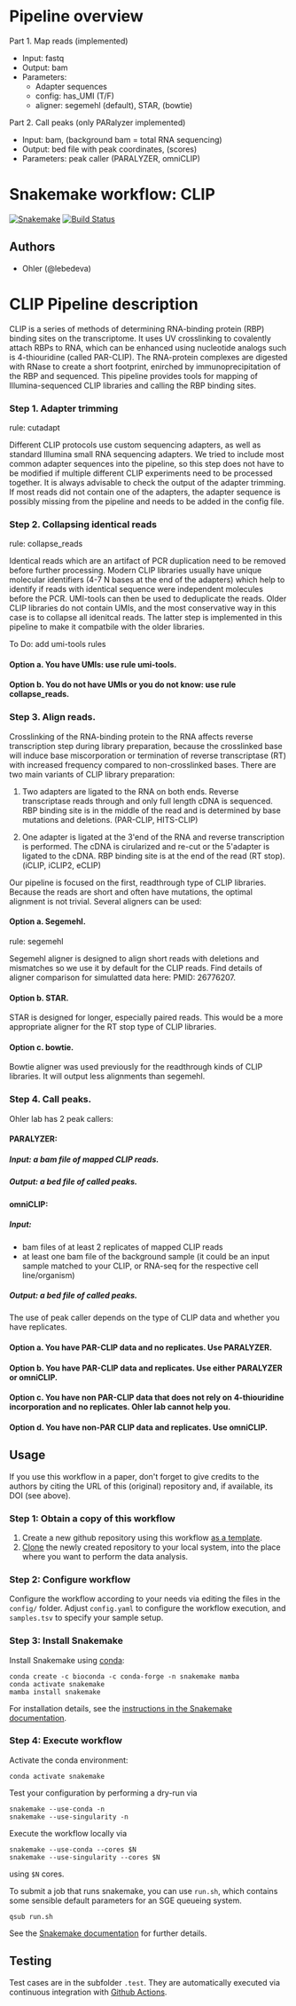 # Pipeline overview

Part 1. Map reads (implemented)

- Input: fastq
- Output: bam
- Parameters:
    - Adapter sequences
    - config: has_UMI (T/F)
    - aligner: segemehl (default), STAR, (bowtie)
    
Part 2. Call peaks (only PARalyzer implemented)

- Input: bam, (background bam = total RNA sequencing)
- Output: bed file with peak coordinates, (scores)
- Parameters: peak caller (PARALYZER, omniCLIP)


# Snakemake workflow: CLIP

[![Snakemake](https://img.shields.io/badge/snakemake-≥6.2.1-brightgreen.svg)](https://snakemake.bitbucket.io)
[![Build Status](https://travis-ci.org/snakemake-workflows/CLIP.svg?branch=master)](https://travis-ci.org/snakemake-workflows/CLIP)


## Authors

* Ohler (@lebedeva)

# CLIP Pipeline description

CLIP is a series of methods of determining RNA-binding protein (RBP) binding sites on the transcriptome. It uses UV crosslinking to covalently attach RBPs to RNA, which can be enhanced using nucleotide analogs such is 4-thiouridine (called PAR-CLIP). The RNA-protein complexes are digested with RNase to create a short footprint, enirched by immunoprecipitation of the RBP and sequenced. This pipeline provides tools for mapping of Illumina-sequenced CLIP libraries and calling the RBP binding sites.


### Step 1. Adapter trimming

rule: cutadapt

Different CLIP protocols use custom sequencing adapters, as well as standard Illumina small RNA sequencing adapters. We tried to include most common adapter sequences into the pipeline, so this step does not have to be modified if multiple different CLIP experiments need to be processed together. It is always advisable to check the output of the adapter trimming. If most reads did not contain one of the adapters, the adapter sequence is possibly missing from the pipeline and needs to be added in the config file.

### Step 2. Collapsing identical reads

rule: collapse_reads

Identical reads which are an artifact of PCR duplication need to be removed before further processing. Modern CLIP libraries usually have unique molecular identifiers (4-7 N bases at the end of the adapters) which help to identify if reads with identical sequence were independent molecules before the PCR. UMI-tools can then be used to deduplicate the reads. Older CLIP libraries do not contain UMIs, and the most conservative way in this case is to collapse all idenitcal reads. The latter step is implemented in this pipeline to make it compatbile with the older libraries. 

To Do: add umi-tools rules  

#### Option a. You have UMIs: use rule umi-tools.

#### Option b. You do not have UMIs or you do not know: use rule collapse_reads.


### Step 3. Align reads.

Crosslinking of the RNA-binding protein to the RNA affects reverse transcription step during library preparation, because the crosslinked base will induce base miscorporation or termination of reverse transcriptase (RT) with increased frequency compared to non-crosslinked bases. There are two main variants of CLIP library preparation:

1. Two adapters are ligated to the RNA on both ends. Reverse transcriptase reads through and only full length cDNA is sequenced. RBP binding site is in the middle of the read and is determined by base mutations and deletions. (PAR-CLIP, HITS-CLIP)

2. One adapter is ligated at the 3'end of the RNA and reverse transcription is performed. The cDNA is cirularized and re-cut or the 5'adapter is ligated to the cDNA. RBP binding site is at the end of the read (RT stop). (iCLIP, iCLIP2, eCLIP)

Our pipeline is focused on the first, readthrough type of CLIP libraries. Because the reads are short and often have mutations, the optimal alignment is not trivial. Several aligners can be used:

#### Option a. Segemehl.

rule: segemehl

Segemehl aligner is designed to align short reads with deletions and mismatches so we use it by default for the CLIP reads. Find details of aligner comparison for simulatted data here: PMID: 26776207.

#### Option b. STAR.

STAR is designed for longer, especially paired reads. This would be a more appropriate aligner for the RT stop type of CLIP libraries. 

#### Option c. bowtie.

Bowtie aligner was used previously for the readthrough kinds of CLIP libraries. It will output less alignments than segemehl.

### Step 4. Call peaks.

Ohler lab has 2 peak callers: 

#### PARALYZER:

##### Input: a bam file of mapped CLIP reads.

##### Output: a bed file of called peaks.

#### omniCLIP:

##### Input:

- bam files of at least 2 replicates of mapped CLIP reads
- at least one bam file of the background sample (it could be an input sample matched to your CLIP, or RNA-seq for the respective cell line/organism)

##### Output: a bed file of called peaks.

The use of peak caller depends on the type of CLIP data and whether you have replicates.

#### Option a. You have PAR-CLIP data and no replicates. Use PARALYZER.

#### Option b. You have PAR-CLIP data and replicates. Use either PARALYZER or omniCLIP.

#### Option c. You have non PAR-CLIP data that does not rely on 4-thiouridine incorporation and no replicates. Ohler lab cannot help you.

#### Option d. You have non-PAR CLIP data and replicates. Use omniCLIP.



## Usage

If you use this workflow in a paper, don't forget to give credits to the authors by citing the URL of this (original) repository and, if available, its DOI (see above).

### Step 1: Obtain a copy of this workflow

1. Create a new github repository using this workflow [as a template](https://help.github.com/en/articles/creating-a-repository-from-a-template).
2. [Clone](https://help.github.com/en/articles/cloning-a-repository) the newly created repository to your local system, into the place where you want to perform the data analysis.

### Step 2: Configure workflow

Configure the workflow according to your needs via editing the files in the `config/` folder. Adjust `config.yaml` to configure the workflow execution, and `samples.tsv` to specify your sample setup.

### Step 3: Install Snakemake

Install Snakemake using [conda](https://conda.io/projects/conda/en/latest/user-guide/install/index.html):

    conda create -c bioconda -c conda-forge -n snakemake mamba
    conda activate snakemake
    mamba install snakemake

For installation details, see the [instructions in the Snakemake documentation](https://snakemake.readthedocs.io/en/stable/getting_started/installation.html).

### Step 4: Execute workflow

Activate the conda environment:

    conda activate snakemake

Test your configuration by performing a dry-run via

    snakemake --use-conda -n  
    snakemake --use-singularity -n

Execute the workflow locally via

    snakemake --use-conda --cores $N
    snakemake --use-singularity --cores $N

using `$N` cores. 

To submit a job that runs snakemake, you can use `run.sh`, which contains some sensible default parameters for an SGE queueing system.

    qsub run.sh 

See the [Snakemake documentation](https://snakemake.readthedocs.io/en/stable/executable.html) for further details.


## Testing

Test cases are in the subfolder `.test`. They are automatically executed via continuous integration with [Github Actions](https://github.com/features/actions).



